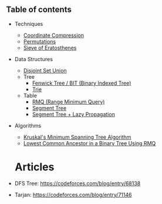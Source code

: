 ## Table of contents
- Techniques
  - [Coordinate Compression](compress.cpp)
  - [Permutations](permutations.cpp)
  - [Sieve of Eratosthenes](eratosthenes.cpp)
- Data Structures
  - [Disjoint Set Union](disjoint_set_union.cpp)
  - Tree
    - [Fenwick Tree / BIT (Binary Indexed Tree)](fenwick-tree.cpp)
    - [Trie](trie.cpp)
  - Table
    - [RMQ (Range Minimum Query)](rmq.cpp)
    - [Segment Tree](segment-tree.cpp)
    - [Segment Tree + Lazy Propagation](segment-tree-lazy.cpp)
- Algorithms
  - [Kruskal's Minimum Spanning Tree Algorithm](kruskal_MST.cpp)
  - [Lowest Common Ancestor in a Binary Tree Using RMQ](LCA_RMQ.cpp)
  
  # Articles
- DFS Tree: https://codeforces.com/blog/entry/68138
- Tarjan: https://codeforces.com/blog/entry/71146

